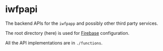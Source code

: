 # iwfpapi

The backend APIs for the `iwfpapp` and possibly other third party services.

The root directory (here) is used for [Firebase](https://firebase.google.com/) configuration.

All the API implementations are in `./functions`.

